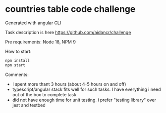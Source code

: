 # countries table code challenge

Generated with angular CLI 

Task description is here https://github.com/aidancr/challenge

Pre requirements: Node 18, NPM 9

How to start:

```bash
npm install
npm start
```

Comments: 
- I spent more thant 3 hours (about 4-5 hours on and off)
- typescript/angular stack fits well for such tasks. I have everything i need out of the box to complete task
- did not have enough time for unit testing. i prefer "testing library" over jest and testbed 


